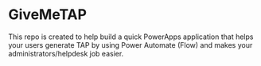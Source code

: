 # GiveMeTAP
This repo is created to help build a quick PowerApps application that helps your users generate TAP by using Power Automate (Flow) and makes your administrators/helpdesk job easier.
